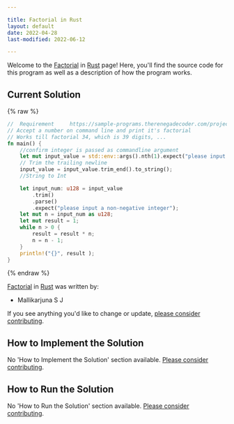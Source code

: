 ```yaml
---

title: Factorial in Rust
layout: default
date: 2022-04-28
last-modified: 2022-06-12

---
```


Welcome to the [Factorial](https://sampleprograms.io/projects/factorial) in [Rust](https://sampleprograms.io/languages/rust) page! Here, you'll find the source code for this program as well as a description of how the program works.

## Current Solution

{% raw %}

```rust
//  Requirement     https://sample-programs.therenegadecoder.com/projects/factorial/
// Accept a number on command line and print it's factorial
// Works till factorial 34, which is 39 digits, ...
fn main() {
    //confirm integer is passed as commandline argument
    let mut input_value = std::env::args().nth(1).expect("please input a non-negative integer");
    // Trim the trailing newline
    input_value = input_value.trim_end().to_string();
    //String to Int

    let input_num: u128 = input_value
        .trim()
        .parse()
        .expect("please input a non-negative integer");
    let mut n = input_num as u128;
    let mut result = 1;
    while n > 0 {
        result = result * n;
        n = n - 1;
    }
    println!("{}", result );
}
```

{% endraw %}

[Factorial](https://sampleprograms.io/projects/factorial) in [Rust](https://sampleprograms.io/languages/rust) was written by:

- Mallikarjuna S J

If you see anything you'd like to change or update, [please consider contributing](https://github.com/TheRenegadeCoder/sample-programs).

## How to Implement the Solution

No 'How to Implement the Solution' section available. [Please consider contributing](https://github.com/TheRenegadeCoder/sample-programs-website).

## How to Run the Solution

No 'How to Run the Solution' section available. [Please consider contributing](https://github.com/TheRenegadeCoder/sample-programs-website).